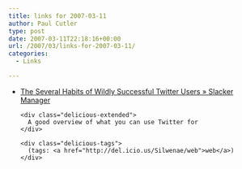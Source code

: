 ```yaml
---
title: links for 2007-03-11
author: Paul Cutler
type: post
date: 2007-03-11T22:18:16+00:00
url: /2007/03/links-for-2007-03-11/
categories:
  - Links

---
```

<ul class="delicious">
  <li>
    <div class="delicious-link">
      <a href="http://slackermanager.com/2007/03/the-several-habits-of-wildly-successful-twitter-users.html">The Several Habits of Wildly Successful Twitter Users » Slacker Manager</a>
    </div>
    
    <div class="delicious-extended">
      A good overview of what you can use Twitter for
    </div>
    
    <div class="delicious-tags">
      (tags: <a href="http://del.icio.us/Silwenae/web">web</a>)
    </div>
  </li>
</ul>